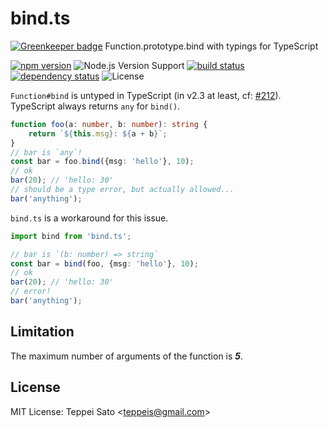 bind.ts
====

[![Greenkeeper badge](https://badges.greenkeeper.io/teppeis/bind.ts.svg)](https://greenkeeper.io/)
Function.prototype.bind with typings for TypeScript

[![npm version][npm-image]][npm-url]
![Node.js Version Support][node-version]
[![build status][circleci-image]][circleci-url]
[![dependency status][deps-image]][deps-url]
![License][license]

`Function#bind` is untyped in TypeScript (in v2.3 at least, cf: [#212](https://github.com/Microsoft/TypeScript/issues/212)).
TypeScript always returns `any` for `bind()`.

```typescript
function foo(a: number, b: number): string {
    return `${this.msg}: ${a + b}`;
}
// bar is `any`!
const bar = foo.bind({msg: 'hello'}, 10);
// ok
bar(20); // 'hello: 30'
// should be a type error, but actually allowed...
bar('anything');
```

`bind.ts` is a workaround for this issue.

```typescript
import bind from 'bind.ts';

// bar is `(b: number) => string`
const bar = bind(foo, {msg: 'hello'}, 10);
// ok
bar(20); // 'hello: 30'
// error!
bar('anything');
```

## Limitation

The maximum number of arguments of the function is ***5***.

## License

MIT License: Teppei Sato &lt;teppeis@gmail.com&gt;

[npm-image]: https://img.shields.io/npm/v/bind.ts.svg
[npm-url]: https://npmjs.org/package/bind.ts
[npm-downloads-image]: https://img.shields.io/npm/dm/bind.ts.svg
[travis-image]: https://img.shields.io/travis/teppeis/bind.ts/master.svg
[travis-url]: https://travis-ci.org/teppeis/bind.ts
[circleci-image]: https://circleci.com/gh/teppeis/bind.ts.svg?style=svg
[circleci-url]: https://circleci.com/gh/teppeis/bind.ts
[appveyor-image]: https://ci.appveyor.com/api/projects/status/
[appveyor-url]: https://ci.appveyor.com/project/teppeis/bind.ts/branch/master
[deps-image]: https://img.shields.io/david/teppeis/bind.ts.svg
[deps-url]: https://david-dm.org/teppeis/bind.ts
[node-version]: https://img.shields.io/badge/Node.js%20support-v4,v6,v7-brightgreen.svg
[coverage-image]: https://img.shields.io/coveralls/teppeis/bind.ts/master.svg
[coverage-url]: https://coveralls.io/github/teppeis/bind.ts?branch=master
[license]: https://img.shields.io/npm/l/bind.ts.svg
